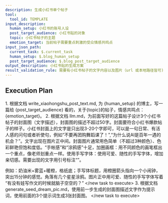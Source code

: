 ```yaml
---
description: 生成小红书单个帖子
tool:
  tool_id: TEMPLATE
input_description:
  human_setup: 小红书的账号人设
  post_target_audience: 小红书贴的对象
  topic: 小红书帖子的主题
  emotion_target: 当前帖子需要重点刺激的受众情感共鸣点
input_json_path:
  current_task: $.current_task
  human_setup: $.blog_human_setup
  post_target_audience: $.blog_post_target_audience
output_description: 小红书贴的生成方案
result_validation_rule: 需要有小红书帖子的文字内容以及图片（url 或本地路径皆可)。
---
```

## Execution Plan

<new task to execute>
1. 根据文档 write_xiaohongshu_post_text.md, 为 {human_setup} 的博主，写一篇给 {post_target_audience} 看的，关于{topic}的帖子，情感共鸣点：{emotion_target}。
</new task to execute>
<new task to execute>
2. 根据文档 llm.md，为前面写好的这篇帖子设计3个小红书帖子的封面图（文字描述），封面图的描述不超过50字。封面要符合小红书爆款帖子的样子。小红书封面上的文字是只出现3-20个字即可，可以是一句日常、有活人感的问句或者祈使句，例如“不要再团购舞蹈课了！”,“为什么说AI是百年一遇的机会？”。文字出现在图片正中间。封面图片通常用色简单（不超过3种颜色）、色彩鲜艳但饱和度低。“手帐感”和“涂鸦感”十足，加圈画框：用不同颜色的画笔框出一个重点，像老师划重点一样。使用手写字体：使用可爱、随性的手写字体，增加亲切感。需要出现的文字用引号标注“”。

例如：奶油米+雾蓝+暖橙，格纸底；手写体标题，用橙圈箭头指向一个小闹钟，突出15分钟的感觉。角落有几个星星涂鸦。图片正中用可爱、随性的手写字体写着 “有没有娃写作文的时候就脑子空空的？”
</new task to execute>
<new task to execute>
3. 根据文档 generate_seed_dream_pic.md，使用前一步生成的封面图描述文字作为提示词，使用前面的3个提示词生成3张封面图。
</new task to execute>